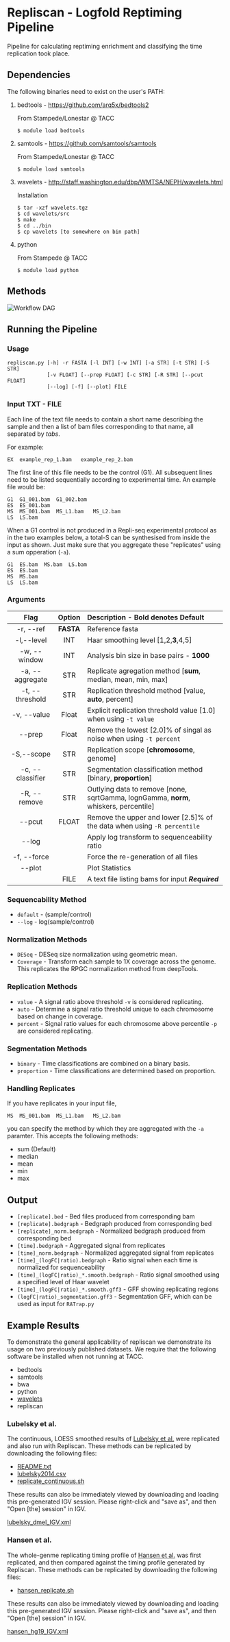 # Repliscan - Logfold Reptiming Pipeline
Pipeline for calculating reptiming enrichment and classifying the time replication took place.

## Dependencies
The following binaries need to exist on the user's PATH:

1. bedtools - https://github.com/arq5x/bedtools2
   
   From Stampede/Lonestar @ TACC
   ```
   $ module load bedtools
   ```
2. samtools - https://github.com/samtools/samtools
   
   From Stampede/Lonestar @ TACC
   ```
   $ module load samtools
   ```
3. wavelets - http://staff.washington.edu/dbp/WMTSA/NEPH/wavelets.html
   
   Installation
   ```
   $ tar -xzf wavelets.tgz
   $ cd wavelets/src
   $ make
   $ cd ../bin
   $ cp wavelets [to somewhere on bin path]
   ```
4. python

   From Stampede @ TACC
   ```
   $ module load python
   ```

## Methods

![Workflow DAG](dag.jpg)

## Running the Pipeline

### Usage
```
repliscan.py [-h] -r FASTA [-l INT] [-w INT] [-a STR] [-t STR] [-S STR]
             [-v FLOAT] [--prep FLOAT] [-c STR] [-R STR] [--pcut FLOAT]
             [--log] [-f] [--plot] FILE
```

### Input TXT - FILE
Each line of the text file needs to contain a short name describing the sample and then a list of bam files corresponding to that name, all separated by *tabs*.

For example:

```
EX	example_rep_1.bam	example_rep_2.bam
```

The first line of this file needs to be the control (G1). All subsequent lines need to be listed sequentially according to experimental time. An example file would be:

```
G1	G1_001.bam	G1_002.bam
ES	ES_001.bam
MS	MS_001.bam	MS_L1.bam	MS_L2.bam
LS	LS.bam
```

When a G1 control is not produced in a Repli-seq experimental protocol as in the two examples below, a total-S can be synthesised from inside the input as shown. Just make sure that you aggregate these "replicates" using a sum opperation (`-a`).

```
G1	ES.bam	MS.bam	LS.bam
ES	ES.bam
MS	MS.bam
LS	LS.bam
```

### Arguments

| Flag | Option | Description - Bold denotes Default|
|:----:|:------:|:------------|
|-r, --ref|**FASTA**|Reference fasta|
|-l,--level|INT|Haar smoothing level \[1,2,**3**,4,5\]|
|-w, --window|INT|Analysis bin size in base pairs - **1000**|
|-a, --aggregate|STR|Replicate agregation method \[**sum**, median, mean, min, max\]|
|-t, --threshold|STR|Replication threshold method \[value, **auto**, percent\]|
|-v, --value|Float|Explicit replication threshold value \[1.0\] when using `-t value`|
|--prep|Float|Remove the lowest \[2.0\]% of singal as noise when using `-t percent`|
|-S,--scope|STR|Replication scope \[**chromosome**, genome\]|
|-c, --classifier|STR|Segmentation classification method \[binary, **proportion**\]|
|-R, --remove|STR|Outlying data to remove \[none, sqrtGamma, lognGamma, **norm**, whiskers, percentile\]|
|--pcut|FLOAT|Remove the upper and lower [2.5]% of the data when using `-R percentile`|
|--log| |Apply log transform to sequenceability ratio|
|-f, --force| |Force the re-generation of all files|
|--plot| |Plot Statistics|
|  |FILE| A text file listing bams for input ***Required***|

### Sequencability Method
- `default` - \(sample/control\)
- `--log` - log\(sample/control\)

### Normalization Methods
- `DESeq` - DESeq size normalization using geometric mean.
- `Coverage` - Transform each sample to 1X coverage across the genome. This replicates the RPGC normalization method from deepTools.

### Replication Methods
- `value` - A signal ratio above threshold `-v` is considered replicating.
- `auto` - Determine a signal ratio threshold unique to each chromosome based on change in coverage.
- `percent` - Signal ratio values for each chromosome above percentile `-p` are considered replicating.

### Segmentation Methods
- `binary` - Time classifications are combined on a binary basis.
- `proportion` - Time classifications are determined based on proportion.

### Handling Replicates
If you have replicates in your input file,
```
MS	MS_001.bam	MS_L1.bam	MS_L2.bam
```
you can specify the method by which they are aggregated with the `-a` paramter. This accepts the following methods:
  - sum (Default)                                    
  - median                                           
  - mean                                             
  - min                                              
  - max                                              

## Output
 - `[replicate].bed` - Bed files produced from corresponding bam
 - `[replicate].bedgraph` - Bedgraph produced from corresponding bed
 - `[replicate]_norm.bedgraph` - Normalized bedgraph produced from corresponding bed
 - `[time].bedgraph` - Aggregated signal from replicates
 - `[time]_norm.bedgraph` - Normalized aggregated signal from replicates
 - `[time]_(logFC|ratio).bedgraph` - Ratio signal when each time is normalized for sequenceability
 - `[time]_(logFC|ratio)_*.smooth.bedgraph` - Ratio signal smoothed using a specified level of Haar wavelet
 - `[time]_(logFC|ratio)_*.smooth.gff3` - GFF showing replicating regions
 - `(logFC|ratio)_segmentation.gff3` -  Segmentation GFF, which can be used as input for `RATrap.py`

## Example Results

To demonstrate the general applicability of repliscan we demonstrate its usage on two previously published datasets. We require that the following software be installed when not running at TACC.

- bedtools
- samtools
- bwa
- python
- [wavelets](http://staff.washington.edu/dbp/WMTSA/NEPH/wavelets.html)
- repliscan

### Lubelsky et al.

The continuous, LOESS smoothed results of [Lubelsky et al.](https://www.ncbi.nlm.nih.gov/pmc/articles/PMC4079966/) were replicated and also run with Repliscan. These methods can be replicated by downloading the following files:

- [README.txt](https://de.cyverse.org/anon-files/iplant/home/gzynda/public/lubelsky2014_replicate/README.txt)
- [lubelsky2014.csv](https://de.cyverse.org/anon-files/iplant/home/gzynda/public/lubelsky2014_replicate/lubelsky2014.csv)
- [replicate_continuous.sh](https://de.cyverse.org/anon-files/iplant/home/gzynda/public/lubelsky2014_replicate/replicate_continuous.sh)

These results can also be immediately viewed by downloading and loading this pre-generated IGV session. Please right-click and "save as", and then "Open [the] session" in IGV.

[lubelsky_dmel_IGV.xml](https://de.cyverse.org/anon-files/iplant/home/gzynda/public/lubelsky2014_replicate/lubelsky_dmel_IGV.xml)

### Hansen et al.

The whole-genme replicating timing profile of [Hansen et al.](https://www.ncbi.nlm.nih.gov/pmc/articles/PMC2806781/) was first replicated, and then compared against the timing profile generated by Repliscan. These methods can be replicated by downloading the following files:

- [hansen_replicate.sh](https://de.cyverse.org/anon-files/iplant/home/gzynda/public/hansen2010_replicate/hansen_replicate.sh)

These results can also be immediately viewed by downloading and loading this pre-generated IGV session. Please right-click and "save as", and then "Open [the] session" in IGV.

[hansen_hg19_IGV.xml](https://de.cyverse.org/anon-files/iplant/home/gzynda/public/hansen2010_replicate/hansen_hg19_IGV.xml)
